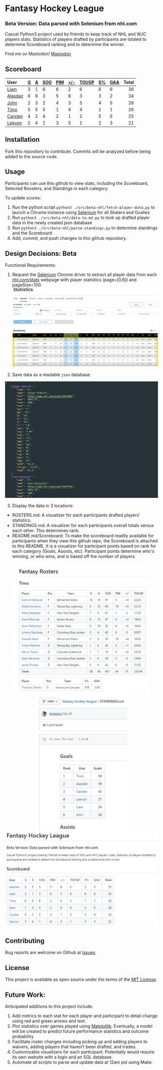 # Fantasy Hockey League
### Beta Version: Data parsed with Selenium from nhl.com
Casual Python3 project used by friends to keep track of NHL and WJC players stats. Statistics of players drafted by participants are totaled to determine Scoreboard ranking and to determine the winner.

 Find me on Mastodon! <a rel="me" href="https://techhub.social/@leevonlevasseur">Mastodon</a>
## Scoreboard
| User | [G](https://github.com/llevasseur/fantasy-hockey-league/blob/main/public/nhl22-23/STANDINGS.md#user-content-goals) | [A](https://github.com/llevasseur/fantasy-hockey-league/blob/main/public/nhl22-23/STANDINGS.md#user-content-assists) | [SOG](https://github.com/llevasseur/fantasy-hockey-league/blob/main/public/nhl22-23/STANDINGS.md#user-content-shots-on-goal) | [PIM](https://github.com/llevasseur/fantasy-hockey-league/blob/main/public/nhl22-23/STANDINGS.md#user-content-penalties-in-minutes) | [+/-](https://github.com/llevasseur/fantasy-hockey-league/blob/main/public/nhl22-23/STANDINGS.md#user-content-plus--minus) | [TOI/GP](https://github.com/llevasseur/fantasy-hockey-league/blob/main/public/nhl22-23/STANDINGS.md#user-content-average-time-on-ice) | [S%](https://github.com/llevasseur/fantasy-hockey-league/blob/main/public/nhl22-23/STANDINGS.md#user-content-save-percentage) | [GAA](https://github.com/llevasseur/fantasy-hockey-league/blob/main/public/nhl22-23/STANDINGS.md#user-content-goals-against-average) | Total |
| :--- | ---- | ---- | ---- | ---- | ---- | ---- | ---- | ---- |  -----: |
| [Liam](https://github.com/llevasseur/fantasy-hockey-league/blob/main/public/nhl22-23/ROSTERS.md#Liam) | 3 | 1 | 6 | 6 | 2 | 6 | 6 | 6 | 36 |
| [Alasdair](https://github.com/llevasseur/fantasy-hockey-league/blob/main/public/nhl22-23/ROSTERS.md#Alasdair) | 6 | 6 | 3 | 5 | 6 | 3 | 3 | 2 | 34 |
| [John](https://github.com/llevasseur/fantasy-hockey-league/blob/main/public/nhl22-23/ROSTERS.md#John) | 2 | 3 | 2 | 4 | 3 | 5 | 4 | 5 | 28 |
| [Timo](https://github.com/llevasseur/fantasy-hockey-league/blob/main/public/nhl22-23/ROSTERS.md#Timo) | 5 | 5 | 5 | 1 | 4 | 4 | 1 | 1 | 26 |
| [Carsten](https://github.com/llevasseur/fantasy-hockey-league/blob/main/public/nhl22-23/ROSTERS.md#Carsten) | 4 | 2 | 4 | 2 | 1 | 2 | 5 | 5 | 25 |
| [Leevon](https://github.com/llevasseur/fantasy-hockey-league/blob/main/public/nhl22-23/ROSTERS.md#Leevon) | 2 | 4 | 1 | 3 | 5 | 1 | 2 | 3 | 21 |
## Installation
Fork this repository to contribute. Commits will be analyzed before being added to the source code.
## Usage
Participants can use this github to view stats, including the Scoreboard, Selected Roosters, and Standings in each category.

To update scores:
1. Run the python script `python3 ./src/beta-nhl/fetch-player-data.py` to launch a Chrome instance using [Selenium](https://selenium-python.readthedocs.io/) for all Skaters and Goalies
2. Run `python3 ./src/beta-nhl/data-to-md.py` to look up drafted player data in the newly created json database
3. Run `python3 ./src/beta-nhl/parse-standings.py` to determine standings and the Scoreboard
4. Add, commit, and push changes to this github repository.
## Design Decisions: Beta
Functional Requirements:
1. Request the [Selenium](https://selenium-python.readthedocs.io/) Chrome driver to extract all player data from each [nhl.com/stats](https://www.nhl.com/stats/skaters?reportType=season&seasonFrom=20222023&seasonTo=20222023&gameType=2&filter=gamesPlayed,gte,1&sort=points,goals,assists&page=0&pageSize=100) webpage with player statistics (page=[0,6]) and pageSize=100.
<kbd>![nhl.com stats webpage example](/public/images/selenium_source.jpg)</kbd>

2. Save data as a readable `json` database.

<kbd>![json database entry example](/public/images/new_json_database.jpg)</kbd>

3. Display the data in 3 locations: 
* ROSTERS.md: A visualizer for each participants drafted players' statistics. 
* STANDINGS.md: A visualizer for each participants overall totals versus each other. This determines rank. 
* README.md/Scoreboard: To make the scoreboard readily available for participants when they view this github repo, the Scoreboard is attached to this README. It is a visualizer for participant points based on rank for each category (Goals, Assists, etc). Participant points determine who's winning, or who wins, and is based off the number of players.
<p align='center'><kbd><img src='/public/images/roster_example.jpg' width='450' /></kbd><kbd><img src='/public/images/standings_example.jpg' width='300' /></kbd><kbd><img src='/public/images/scoreboard_example.jpg' width='500' /></kbd></p>

## Contributing
Bug reports are welcome on Github at [Issues](https://github.com/llevasseur/world-juniors-2022/issues).
## License
This project is available as open source under the terms of the [MIT License](https://opensource.org/licenses/MIT).
## Future Work:
Anticipated additions to this project include:
1. Add metrics to each stat for each player and participant to detail change using red and green arrows and text.
2. Plot statistics over games played using [Matplotlib](https://matplotlib.org/). Eventually, a model will be created to predict future performance statistics and outcome probability
3. Facilitate roster changes including picking up and adding players to waivers, adding players that haven't been drafted, and trades.
4. Customizable visualizers for each participant. Potentially would require its own website with a login and an SQL database.
5. Automate all scripts to parse and update data at 12am pst using Make.